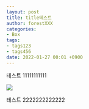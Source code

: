 ```yaml
---
layout: post
title: title테스트
author: forestXXX
categories: 
- Box
tags:
- tags123
- tags456
date: 2022-01-27 00:01 +0900
---
```



테스트 11111111111


![](https://raw.githubusercontent.com/forestavxxx/forestavxxx.github.io/main/_images/space_scene.jpg)


테스트 2222222222222

<!-- 



리야 실버(Liya Silver, 1999년 2월 25일 ~ )는 러시아의 모델이자 포르노 배우로 본명은 크리스티나 셰르비니나(러시아어: Кристина Щербинина)다.

마크다운으로 주석 처리 가능 -->